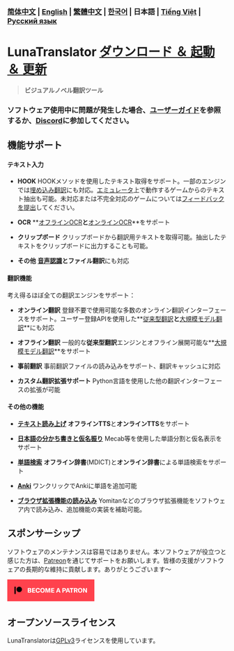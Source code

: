 ### [简体中文](README.md) | [English](README_en.md) | [繁體中文](README_cht.md) | [한국어](README_ko.md) | 日本語 | [Tiếng Việt](README_vi.md) | [Русский язык](README_ru.md)

# LunaTranslator [ダウンロード ＆ 起動 ＆ 更新](https://docs.lunatranslator.org/ja/README.html)  

> **ビジュアルノベル翻訳ツール**

### ソフトウェア使用中に問題が発生した場合、[ユーザーガイド](https://docs.lunatranslator.org/ja)を参照するか、[Discord](https://discord.com/invite/ErtDwVeAbB)に参加してください。

## 機能サポート

#### テキスト入力

- **HOOK** HOOKメソッドを使用したテキスト取得をサポート。一部のエンジンでは[埋め込み翻訳](https://docs.lunatranslator.org/ja/embedtranslate.html)にも対応。[エミュレータ](https://docs.lunatranslator.org/ja/emugames.html)上で動作するゲームからのテキスト抽出も可能。未対応または不完全対応のゲームについては[フィードバックを提出](https://github.com/HIllya51/LunaTranslator/issues/new?assignees=&labels=enhancement&projects=&template=01_game_request.yaml)してください。

- **OCR** **[オフラインOCR](https://docs.lunatranslator.org/ja/useapis/ocrapi.html)**と**[オンラインOCR](https://docs.lunatranslator.org/ja/useapis/ocrapi.html)**をサポート

- **クリップボード** クリップボードから翻訳用テキストを取得可能。抽出したテキストをクリップボードに出力することも可能。

- **その他** **[音声認識](https://docs.lunatranslator.org/ja/sr.html)**と**ファイル翻訳**にも対応

#### 翻訳機能

考え得るほぼ全ての翻訳エンジンをサポート：

- **オンライン翻訳** 登録不要で使用可能な多数のオンライン翻訳インターフェースをサポート。ユーザー登録APIを使用した**[従来型翻訳](https://docs.lunatranslator.org/ja/useapis/tsapi.html)**と**[大規模モデル翻訳](https://docs.lunatranslator.org/ja/guochandamoxing.html)**にも対応

- **オフライン翻訳** 一般的な**従来型翻訳**エンジンとオフライン展開可能な**[大規模モデル翻訳](https://docs.lunatranslator.org/ja/offlinellm.html)**をサポート

- **事前翻訳** 事前翻訳ファイルの読み込みをサポート、翻訳キャッシュに対応

- **カスタム翻訳拡張サポート** Python言語を使用した他の翻訳インターフェースの拡張が可能

#### その他の機能

- **[テキスト読み上げ](https://docs.lunatranslator.org/ja/ttsengines.html)** **オフラインTTS**と**オンラインTTS**をサポート

- **[日本語の分かち書きと仮名振り](https://docs.lunatranslator.org/ja/qa1.html)** Mecab等を使用した単語分割と仮名表示をサポート

- **[単語検索](https://docs.lunatranslator.org/ja/internaldict.html)** **オフライン辞書**(MDICT)と**オンライン辞書**による単語検索をサポート

- **[Anki](https://docs.lunatranslator.org/ja/qa2.html)** ワンクリックでAnkiに単語を追加可能

- **[ブラウザ拡張機能の読み込み](https://docs.lunatranslator.org/ja/yomitan.html)** Yomitanなどのブラウザ拡張機能をソフトウェア内で読み込み、追加機能の実装を補助可能。

## スポンサーシップ

ソフトウェアのメンテナンスは容易ではありません。本ソフトウェアが役立つと感じた方は、[Patreon](https://patreon.com/HIllya51)を通じてサポートをお願いします。皆様の支援がソフトウェアの長期的な維持に貢献します。ありがとうございます～

<a href="https://patreon.com/HIllya51" target='_blank'><img width="200" src="../docs/become_a_patron_4x1_black_logo_white_text_on_coral.svg"></a>

## オープンソースライセンス

LunaTranslatorは[GPLv3](../LICENSE)ライセンスを使用しています。
